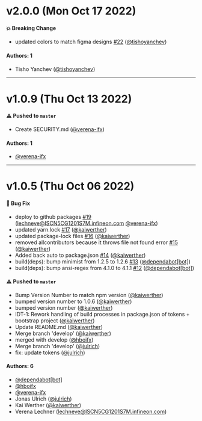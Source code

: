 # v2.0.0 (Mon Oct 17 2022)

#### 💥 Breaking Change

- updated colors to match figma designs [#22](https://github.com/Infineon/Infineon-Design-System-Tokens/pull/22) ([@tishoyanchev](https://github.com/tishoyanchev))

#### Authors: 1

- Tisho Yanchev ([@tishoyanchev](https://github.com/tishoyanchev))

---

# v1.0.9 (Thu Oct 13 2022)

#### ⚠️ Pushed to `master`

- Create SECURITY.md ([@verena-ifx](https://github.com/verena-ifx))

#### Authors: 1

- [@verena-ifx](https://github.com/verena-ifx)

---

# v1.0.5 (Thu Oct 06 2022)

#### 🐛 Bug Fix

- deploy to github packages [#19](https://github.com/Infineon/Infineon-Design-System-Tokens/pull/19) (lechneve@ISCN5CG1201S7M.infineon.com [@verena-ifx](https://github.com/verena-ifx))
- updated yarn.lock [#17](https://github.com/Infineon/Infineon-Design-System-Tokens/pull/17) ([@kaiwerther](https://github.com/kaiwerther))
- updated package-lock files [#16](https://github.com/Infineon/Infineon-Design-System-Tokens/pull/16) ([@kaiwerther](https://github.com/kaiwerther))
- removed allcontributors because it throws file not found error [#15](https://github.com/Infineon/Infineon-Design-System-Tokens/pull/15) ([@kaiwerther](https://github.com/kaiwerther))
- Added back auto to package.json [#14](https://github.com/Infineon/Infineon-Design-System-Tokens/pull/14) ([@kaiwerther](https://github.com/kaiwerther))
- build(deps): bump minimist from 1.2.5 to 1.2.6 [#13](https://github.com/Infineon/Infineon-Design-System-Tokens/pull/13) ([@dependabot[bot]](https://github.com/dependabot[bot]))
- build(deps): bump ansi-regex from 4.1.0 to 4.1.1 [#12](https://github.com/Infineon/Infineon-Design-System-Tokens/pull/12) ([@dependabot[bot]](https://github.com/dependabot[bot]))

#### ⚠️ Pushed to `master`

- Bump Version Number to match npm version ([@kaiwerther](https://github.com/kaiwerther))
- bumped version number to 1.0.6 ([@kaiwerther](https://github.com/kaiwerther))
- bumped version number ([@kaiwerther](https://github.com/kaiwerther))
- IDT-1: Rework handling of build processes in package.json of tokens + bootstrap project ([@kaiwerther](https://github.com/kaiwerther))
- Update README.md ([@kaiwerther](https://github.com/kaiwerther))
- Merge branch 'develop' ([@kaiwerther](https://github.com/kaiwerther))
- merged with develop ([@hboifx](https://github.com/hboifx))
- Merge branch 'develop' ([@julrich](https://github.com/julrich))
- fix: update tokens ([@julrich](https://github.com/julrich))

#### Authors: 6

- [@dependabot[bot]](https://github.com/dependabot[bot])
- [@hboifx](https://github.com/hboifx)
- [@verena-ifx](https://github.com/verena-ifx)
- Jonas Ulrich ([@julrich](https://github.com/julrich))
- Kai Werther ([@kaiwerther](https://github.com/kaiwerther))
- Verena Lechner (lechneve@ISCN5CG1201S7M.infineon.com)
